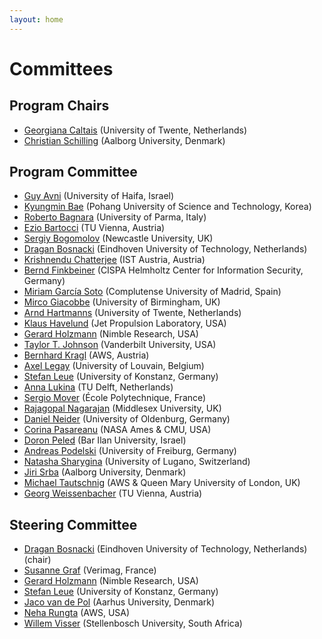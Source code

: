 ```yaml
---
layout: home
---
```


# Committees


## Program Chairs

- [Georgiana Caltais](https://www.georgianacaltais.com/) (University of Twente, Netherlands)
- [Christian Schilling](https://www.christianschilling.net/) (Aalborg University, Denmark)


## Program Committee

- [Guy Avni](https://sites.google.com/view/gavni) (University of Haifa, Israel)
- [Kyungmin Bae](http://sevlab.postech.ac.kr/~kmbae/) (Pohang University of Science and Technology, Korea)
- [Roberto Bagnara](https://www.cs.unipr.it/~bagnara/) (University of Parma, Italy)
- [Ezio Bartocci](http://www.eziobartocci.com/) (TU Vienna, Austria)
- [Sergiy Bogomolov](https://www.sergiybogomolov.com/) (Newcastle University, UK)
- [Dragan Bosnacki](https://www.tue.nl/en/research/researchers/dragan-bosnacki/) (Eindhoven University of Technology, Netherlands)
- [Krishnendu Chatterjee](https://pub.ist.ac.at/~kchatterjee/) (IST Austria, Austria)
- [Bernd Finkbeiner](https://www.react.uni-saarland.de/people/finkbeiner.html) (CISPA Helmholtz Center for Information Security, Germany)
- [Miriam García Soto](https://scholar.google.com/citations?user=uwPrtDkAAAAJ) (Complutense University of Madrid, Spain)
- [Mirco Giacobbe](https://mircogiacobbe.github.io/) (University of Birmingham, UK)
- [Arnd Hartmanns](https://arnd.hartmanns.name) (University of Twente, Netherlands)
- [Klaus Havelund](http://www.havelund.com/) (Jet Propulsion Laboratory, USA)
- [Gerard Holzmann](http://spinroot.com/gerard/) (Nimble Research, USA)
- [Taylor T. Johnson](http://www.taylortjohnson.com/) (Vanderbilt University, USA)
- [Bernhard Kragl](https://bkragl.github.io/) (AWS, Austria)
- [Axel Legay](https://scholar.google.com/citations?user=6sGLpJIAAAAJ) (University of Louvain, Belgium)
- [Stefan Leue](https://www.sen.uni-konstanz.de/members/prof-dr-stefan-leue/) (University of Konstanz, Germany)
- [Anna Lukina](https://annalukina.com/) (TU Delft, Netherlands)
- [Sergio Mover](http://www.sergiomover.eu/) (École Polytechnique, France)
- [Rajagopal Nagarajan](https://www.mdx.ac.uk/about-us/our-people/staff-directory/profile/profile?name=nagarajan-raja) (Middlesex University, UK)
- [Daniel Neider](https://uol.de/en/computingscience/groups/safety-and-explainability-of-learning-systems/people/prof-dr-daniel-neider) (University of Oldenburg, Germany)
- [Corina Pasareanu](https://engineering.cmu.edu/directory/bios/pasareanu-corina.html) (NASA Ames & CMU, USA)
- [Doron Peled](https://u.cs.biu.ac.il/~peledd/) (Bar Ilan University, Israel)
- [Andreas Podelski](https://swt.informatik.uni-freiburg.de/staff/podelski) (University of Freiburg, Germany)
- [Natasha Sharygina](https://www.inf.usi.ch/faculty/sharygina/) (University of Lugano, Switzerland)
- [Jiri Srba](https://people.cs.aau.dk/~srba/) (Aalborg University, Denmark)
- [Michael Tautschnig](https://www.tautschnig.net/) (AWS & Queen Mary University of London, UK)
- [Georg Weissenbacher](https://www.georg.weissenbacher.science/) (TU Vienna, Austria)


## Steering Committee

- [Dragan Bosnacki](https://www.tue.nl/en/research/researchers/dragan-bosnacki/) (Eindhoven University of Technology, Netherlands) (chair)
- [Susanne Graf](http://www-verimag.imag.fr/~graf/) (Verimag, France)
- [Gerard Holzmann](https://spinroot.com/gerard/) (Nimble Research, USA)
- [Stefan Leue](https://www.sen.uni-konstanz.de/members/prof-dr-stefan-leue/) (University of Konstanz, Germany)
- [Jaco van de Pol](https://cs.au.dk/~jaco/) (Aarhus University, Denmark)
- [Neha Rungta](https://www.amazon.science/author/neha-rungta) (AWS, USA)
- [Willem Visser](http://www.cs.sun.ac.za/~wvisser/) (Stellenbosch University, South Africa)
